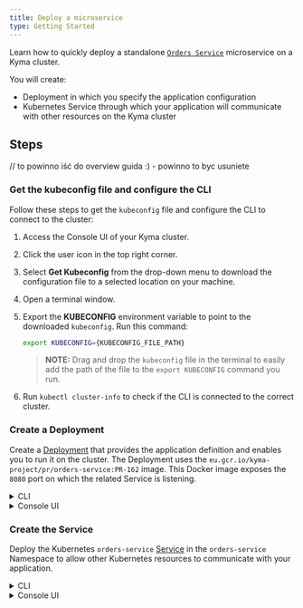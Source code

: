 ```yaml
---
title: Deploy a microservice
type: Getting Started
---
```


Learn how to quickly deploy a standalone [`Orders Service`](https://github.com/kyma-project/examples/blob/master/orders-service/README.md) microservice on a Kyma cluster.

You will create:

- Deployment in which you specify the application configuration
- Kubernetes Service through which your application will communicate with other resources on the Kyma cluster

## Steps

// to powinno iść do overview guida :) - powinno to byc usuniete

### Get the kubeconfig file and configure the CLI

Follow these steps to get the `kubeconfig` file and configure the CLI to connect to the cluster:

1. Access the Console UI of your Kyma cluster.
2. Click the user icon in the top right corner.
3. Select **Get Kubeconfig** from the drop-down menu to download the configuration file to a selected location on your machine.
4. Open a terminal window.
5. Export the **KUBECONFIG** environment variable to point to the downloaded `kubeconfig`. Run this command:

   ```bash
   export KUBECONFIG={KUBECONFIG_FILE_PATH}
   ```

   >**NOTE:** Drag and drop the `kubeconfig` file in the terminal to easily add the path of the file to the `export KUBECONFIG` command you run.

6. Run `kubectl cluster-info` to check if the CLI is connected to the correct cluster.

### Create a Deployment

Create a [Deployment](https://kubernetes.io/docs/concepts/workloads/controllers/deployment/) that provides the application definition and enables you to run it on the cluster. The Deployment uses the `eu.gcr.io/kyma-project/pr/orders-service:PR-162` image. This Docker image exposes the `8080` port on which the related Service is listening.

<div tabs name="create-deployment" group="create-microservice">
  <details>
  <summary label="cli">
  CLI
  </summary>

1. Apply an application definition to the cluster:

   ```bash
   cat <<EOF | kubectl apply -f -
   apiVersion: apps/v1
   kind: Deployment
   metadata:
     name: orders-service
     namespace: orders-service
     labels:
       app: orders-service
       example: orders-service
   spec:
     replicas: 1
     selector:
       matchLabels:
         app: orders-service
         example: orders-service
     template:
       metadata:
         labels:
           app: orders-service
           example: orders-service
       spec:
         containers:
           - name: orders-service
             image: "eu.gcr.io/kyma-project/pr/orders-service:PR-162"
             imagePullPolicy: IfNotPresent
             resources:
               limits:
                 cpu: 20m
                 memory: 32Mi
               requests:
                 cpu: 10m
                 memory: 16Mi
             env:
               - name: APP_PORT
                 value: "8080"
               - name: APP_REDIS_PREFIX
                 value: "REDIS_"
   EOF
   ```

2. Check if the Deployment was created successfully. The Deployment status should have set `readyReplicas` to 1:

   ```bash
   kubectl get deployment orders-service -n orders-service -o=jsonpath="{.status.readyReplicas}"
   ```

  </details>
  <details>
  <summary label="console-ui">
  Console UI
  </summary>

1. Create a YAML file with the Deployment definition:

   ```yaml
   apiVersion: apps/v1
   kind: Deployment
   metadata:
     name: orders-service
     namespace: orders-service
     labels:
       app: orders-service
       example: orders-service
   spec:
     replicas: 1
     selector:
       matchLabels:
         app: orders-service
         example: orders-service
     template:
       metadata:
         labels:
           app: orders-service
           example: orders-service
       spec:
         containers:
           - name: orders-service
             image: "eu.gcr.io/kyma-project/pr/orders-service:PR-162"
             imagePullPolicy: IfNotPresent
             resources:
               limits:
                 cpu: 20m
                 memory: 32Mi
               requests:
                 cpu: 10m
                 memory: 16Mi
             env:
               - name: APP_PORT
                 value: "8080"
               - name: APP_REDIS_PREFIX
                 value: "REDIS_"
   ```

2. Go to the `orders-service` Namespace view in the Console UI and select the **Deploy new resource** button.

3. Browse your Deployment file and select **Deploy** to confirm changes.

4. Go to the **Deployments** view (under **Operation** section) to make sure `orders-service` Deployment has `RUNNING` status.

  </details>
</div>

### Create the Service

Deploy the Kubernetes `orders-service` [Service](https://kubernetes.io/docs/concepts/services-networking/service/) in the `orders-service` Namespace to allow other Kubernetes resources to communicate with your application.

<div tabs name="create-service" group="create-microservice">
  <details>
  <summary label="cli">
  CLI
  </summary>

Create a Kubernetes Service in the cluster:

```bash
cat <<EOF | kubectl apply -f -
apiVersion: v1
kind: Service
metadata:
  name: orders-service
  namespace: orders-service
  labels:
    app: orders-service
    example: orders-service
spec:
  type: ClusterIP
  ports:
    - name: http
      port: 80
      protocol: TCP
      targetPort: 8080
  selector:
    app: orders-service
    example: orders-service
EOF
```

  </details>
  <details>
  <summary label="console-ui">
  Console UI
  </summary>

1. Create a YAML file with the Service definition:

   ```yaml
   apiVersion: v1
   kind: Service
   metadata:
     name: orders-service
     namespace: orders-service
     labels:
       app: orders-service
       example: orders-service
   spec:
     type: ClusterIP
     ports:
       - name: http
         port: 80
         protocol: TCP
         targetPort: 8080
     selector:
       app: orders-service
       example: orders-service
   ```

2. Go to the `orders-service` Namespace view in the Console UI and select the **Deploy new resource** button.

3. Browse your Service file and select **Deploy** to confirm changes.

4. Go to the **Services** view (under **Operation** group) to make sure `orders-service` Service has `RUNNING` status.

  </details>
</div>
